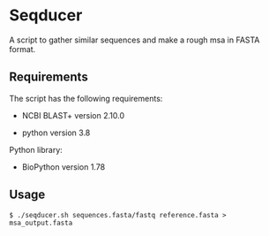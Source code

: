 # Seqducer
A script to gather similar sequences and make a rough msa in FASTA format.

## Requirements
The script has the following requirements:

* NCBI BLAST+ version 2.10.0

* python version 3.8

Python library:
* BioPython version 1.78

## Usage
```
$ ./seqducer.sh sequences.fasta/fastq reference.fasta > msa_output.fasta
```
